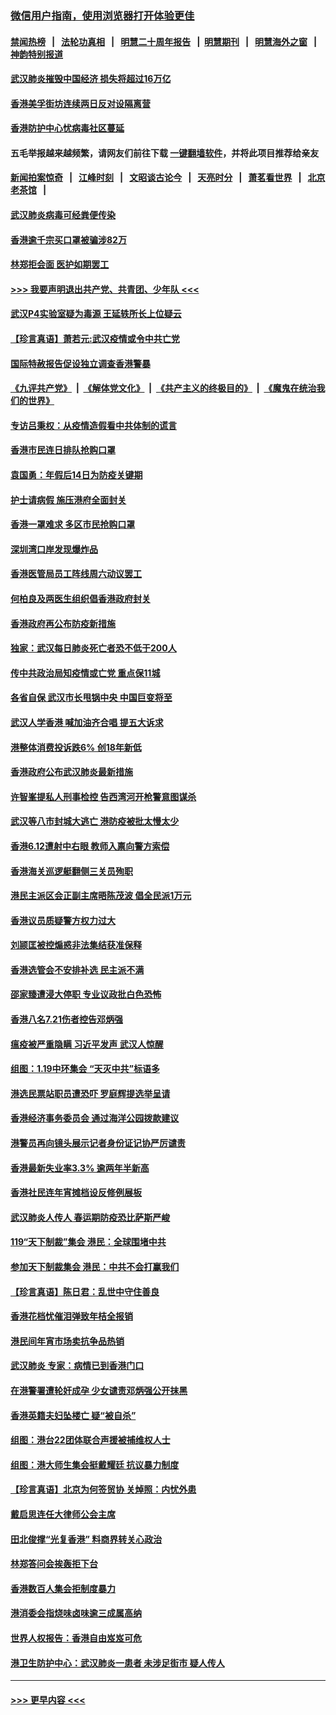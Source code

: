 ### [微信用户指南，使用浏览器打开体验更佳](https://github.com/gfw-breaker/banned-news1/blob/master/indexes/wechat-guide.md?t=0)
#### [禁闻热榜](热点新闻.md?t=0)  &nbsp;&nbsp;|&nbsp;&nbsp; [法轮功真相](https://github.com/gfw-breaker/truth/blob/master/README.md?t=0) &nbsp;&nbsp;|&nbsp;&nbsp; [明慧二十周年报告](https://github.com/gfw-breaker/mh-reports/blob/master/README.md?t=0) &nbsp;&nbsp;|&nbsp;&nbsp;[明慧期刊](https://github.com/gfw-breaker/mh-qikan) &nbsp;&nbsp;|&nbsp;&nbsp; [明慧海外之窗](https://github.com/gfw-breaker/mh-news/blob/master/README.md?t=0) &nbsp;&nbsp;|&nbsp;&nbsp; [神韵特别报道](https://github.com/gfw-breaker/mh-news/blob/master/shenyun.md?t=0)
#### [武汉肺炎摧毁中国经济 损失将超过16万亿](../pages/nsc415/n11839723.md?t=02031811) 
#### [香港美孚街坊连续两日反对设隔离营](../pages/nsc415/n11839962.md?t=02031811) 
#### [香港防护中心忧病毒社区蔓延](../pages/nsc415/n11839933.md?t=02031811) 
#### 五毛举报越来越频繁，请网友们前往下载 [一键翻墙软件](https://github.com/gfw-breaker/ssr-accounts)，并将此项目推荐给亲友
#### [新闻拍案惊奇](https://github.com/gfw-breaker/banned-news1/blob/master/pages/link4.md) &nbsp;&nbsp;|&nbsp;&nbsp; [江峰时刻](https://github.com/gfw-breaker/banned-news1/blob/master/pages/link4.md) &nbsp;&nbsp;|&nbsp;&nbsp; [文昭谈古论今](https://github.com/gfw-breaker/banned-news1/blob/master/pages/link4.md) &nbsp;&nbsp;|&nbsp;&nbsp; [天亮时分](https://github.com/gfw-breaker/banned-news1/blob/master/pages/link4.md) &nbsp;&nbsp;|&nbsp;&nbsp; [萧茗看世界](https://github.com/gfw-breaker/banned-news1/blob/master/pages/link4.md) &nbsp;&nbsp;|&nbsp;&nbsp; [北京老茶馆](https://github.com/gfw-breaker/banned-news1/blob/master/pages/link4.md) &nbsp;&nbsp;|&nbsp;&nbsp; 
#### [武汉肺炎病毒可经粪便传染](../pages/nsc415/n11839939.md?t=02031811) 
#### [香港逾千宗买口罩被骗涉82万](../pages/nsc415/n11839914.md?t=02031811) 
#### [林郑拒会面 医护如期罢工](../pages/nsc415/n11839892.md?t=02031811) 
#### [>>> 我要声明退出共产党、共青团、少年队 <<<](https://github.com/begood0513/goodnews/blob/master/quit/letter.md) 
#### [武汉P4实验室疑为毒源 王延轶所长上位疑云](../pages/nsc415/n11835543.md?t=02031811) 
#### [【珍言真语】萧若元:武汉疫情或令中共亡党](../pages/nsc415/n11829394.md?t=02031811) 
#### [国际特赦报告促设独立调查香港警暴](../pages/nsc415/n11833845.md?t=02031811) 
#### [《九评共产党》](https://github.com/begood0513/9ping.md/blob/master/README.md) &nbsp;|&nbsp; [《解体党文化》](../../../../jtdwh.md/blob/master/README.md)  &nbsp;|&nbsp; [《共产主义的终极目的》](../../../../gczydzjmd.md/blob/master/README.md) &nbsp;|&nbsp; [《魔鬼在统治我们的世界》](../../../../mgztzwmdsj.md/blob/master/README.md) 
#### [专访吕秉权：从疫情造假看中共体制的谎言](../pages/nsc415/n11833813.md?t=02031811) 
#### [香港市民连日排队抢购口罩](../pages/nsc415/n11833794.md?t=02031811) 
#### [袁国勇：年假后14日为防疫关键期](../pages/nsc415/n11831088.md?t=02031811) 
#### [护士请病假 施压港府全面封关](../pages/nsc415/n11831030.md?t=02031811) 
#### [香港一罩难求 多区市民抢购口罩](../pages/nsc415/n11831002.md?t=02031811) 
#### [深圳湾口岸发现爆炸品](../pages/nsc415/n11828802.md?t=02031811) 
#### [香港医管局员工阵线周六动议罢工](../pages/nsc415/n11828762.md?t=02031811) 
#### [何柏良及两医生组织倡香港政府封关](../pages/nsc415/n11828749.md?t=02031811) 
#### [香港政府再公布防疫新措施](../pages/nsc415/n11828716.md?t=02031811) 
#### [独家：武汉每日肺炎死亡者恐不低于200人](../pages/nsc415/n11828240.md?t=02031811) 
#### [传中共政治局知疫情或亡党 重点保11城](../pages/nsc415/n11828145.md?t=02031811) 
#### [各省自保 武汉市长甩锅中央 中国巨变将至](../pages/nsc415/n11828021.md?t=02031811) 
#### [武汉人学香港 喊加油齐合唱 提五大诉求](../pages/nsc415/n11827046.md?t=02031811) 
#### [港整体消费投诉跌6% 创18年新低](../pages/nsc415/n11817280.md?t=02031811) 
#### [香港政府公布武汉肺炎最新措施](../pages/nsc415/n11817152.md?t=02031811) 
#### [许智峯提私人刑事检控 告西湾河开枪警意图谋杀](../pages/nsc415/n11817132.md?t=02031811) 
#### [武汉等八市封城大逃亡 港防疫被批太慢太少](../pages/nsc415/n11817058.md?t=02031811) 
#### [香港6.12遭射中右眼 教师入禀向警方索偿](../pages/nsc415/n11814678.md?t=02031811) 
#### [香港海关巡逻艇翻侧三关员殉职](../pages/nsc415/n11814604.md?t=02031811) 
#### [港民主派区会正副主席晤陈茂波 倡全民派1万元](../pages/nsc415/n11814582.md?t=02031811) 
#### [香港议员质疑警方权力过大](../pages/nsc415/n11814560.md?t=02031811) 
#### [刘颕匡被控煽惑非法集结获准保释](../pages/nsc415/n11811727.md?t=02031811) 
#### [香港选管会不安排补选 民主派不满](../pages/nsc415/n11811691.md?t=02031811) 
#### [邵家臻遭浸大停职 专业议政批白色恐怖](../pages/nsc415/n11811670.md?t=02031811) 
#### [香港八名7.21伤者控告邓炳强](../pages/nsc415/n11811623.md?t=02031811) 
#### [瘟疫被严重隐瞒 习近平发声 武汉人惊醒](../pages/nsc415/n11811186.md?t=02031811) 
#### [组图：1.19中环集会 “天灭中共”标语多](../pages/nsc415/n11809514.md?t=02031811) 
#### [港选民票站职员遭恐吓 罗庭辉提选举呈请](../pages/nsc415/n11808914.md?t=02031811) 
#### [香港经济事务委员会 通过海洋公园拨款建议](../pages/nsc415/n11808906.md?t=02031811) 
#### [港警员再向镜头展示记者身份证记协严厉谴责](../pages/nsc415/n11808888.md?t=02031811) 
#### [香港最新失业率3.3% 逾两年半新高](../pages/nsc415/n11808887.md?t=02031811) 
#### [香港社民连年宵摊档设反修例展板](../pages/nsc415/n11808857.md?t=02031811) 
#### [武汉肺炎人传人 春运期防疫恐比萨斯严峻](../pages/nsc415/n11808739.md?t=02031811) 
#### [119“天下制裁”集会 港民：全球围堵中共](../pages/nsc415/n11806318.md?t=02031811) 
#### [参加天下制裁集会 港民：中共不会打赢我们](../pages/nsc415/n11806596.md?t=02031811) 
#### [【珍言真语】陈日君：乱世中守住善良](../pages/nsc415/n11806247.md?t=02031811) 
#### [香港花档忧催泪弹致年桔全报销](../pages/nsc415/n11806130.md?t=02031811) 
#### [港民间年宵市场卖抗争品热销](../pages/nsc415/n11806073.md?t=02031811) 
#### [武汉肺炎 专家：病情已到香港门口](../pages/nsc415/n11806020.md?t=02031811) 
#### [在港警署遭轮奸成孕 少女谴责邓炳强公开抹黑](../pages/nsc415/n11805981.md?t=02031811) 
#### [香港英籍夫妇坠楼亡 疑“被自杀”](../pages/nsc415/n11805937.md?t=02031811) 
#### [组图：港台22团体联合声援被捕维权人士](../pages/nsc415/n11801834.md?t=02031811) 
#### [组图：港大师生集会挺戴耀廷 抗议暴力制度](../pages/nsc415/n11799298.md?t=02031811) 
#### [【珍言真语】北京为何签贸协 关焯照：内忧外患](../pages/nsc415/n11799790.md?t=02031811) 
#### [戴启思连任大律师公会主席](../pages/nsc415/n11799306.md?t=02031811) 
#### [田北俊撑“光复香港” 料商界转关心政治](../pages/nsc415/n11799287.md?t=02031811) 
#### [林郑答问会挨轰拒下台](../pages/nsc415/n11799261.md?t=02031811) 
#### [香港数百人集会拒制度暴力](../pages/nsc415/n11796941.md?t=02031811) 
#### [港消委会指烧味卤味逾三成属高纳](../pages/nsc415/n11796815.md?t=02031811) 
#### [世界人权报告：香港自由岌岌可危](../pages/nsc415/n11796873.md?t=02031811) 
#### [港卫生防护中心：武汉肺炎一患者 未涉足街市 疑人传人](../pages/nsc415/n11796789.md?t=02031811) 

----
#### [ >>> 更早内容 <<< ](../indexes/nsc415-earlier.md)
